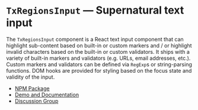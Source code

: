 
# `TxRegionsInput` — Supernatural text input

The `TxRegionsInput` component is a React text input component that can highlight sub-content based on built-in or custom markers and / or highlight invalid characters based on the built-in or custom validators. It ships with a variety of built-in markers and validators (e.g. URLs, email addresses, etc.). Custom markers and validators can be defined via `RegExp`s or string-parsing functions. DOM hooks are provided for styling based on the focus state and validity of the input.

- [NPM Package](https://www.npmjs.com/package/txregions)
- [Demo and Documentation](http://jf.io/txregions)
- [Discussion Group](https://groups.google.com/d/forum/txregions)
